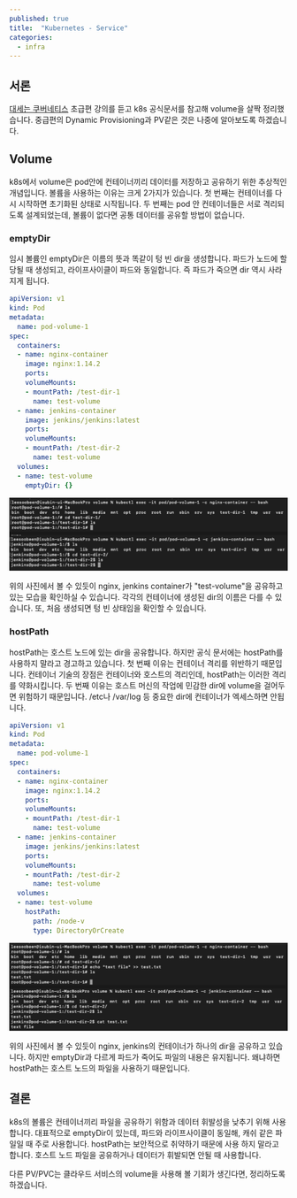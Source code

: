 ```yaml
---
published: true
title:  "Kubernetes - Service"
categories:
  - infra
---
```



## 서론

[대세는 쿠버네티스](https://www.inflearn.com/course/lecture?courseSlug=%EC%BF%A0%EB%B2%84%EB%84%A4%ED%8B%B0%EC%8A%A4-%EA%B8%B0%EC%B4%88&unitId=23462&tab=curriculum) 초급편 강의를 듣고 k8s 공식문서를 참고해 volume을 살짝 정리했습니다. 중급편의 Dynamic Provisioning과 PV같은 것은 나중에 알아보도록 하겠습니다.



## Volume

k8s에서 volume은 pod안에 컨테이너끼리 데이터를 저장하고 공유하기 위한 추상적인 개념입니다. 볼륨을 사용하는 이유는 크게 2가지가 있습니다. 첫 번째는 컨테이너를 다시 시작하면 초기화된 상태로 시작됩니다. 두 번째는 pod 안 컨테이너들은 서로 격리되도록 설계되었는데, 볼륨이 없다면 공통 데이터를 공유할 방법이 없습니다.

### emptyDir

임시 볼륨인 emptyDir은 이름의 뜻과 똑같이 텅 빈 dir을 생성합니다. 파드가 노드에 할당될 때 생성되고, 라이프사이클이 파드와 동일합니다. 즉 파드가 죽으면 dir 역시 사라지게 됩니다.

~~~yaml
apiVersion: v1
kind: Pod
metadata:
  name: pod-volume-1
spec:
  containers:
  - name: nginx-container
    image: nginx:1.14.2
    ports:
    volumeMounts:
    - mountPath: /test-dir-1
      name: test-volume
  - name: jenkins-container
    image: jenkins/jenkins:latest
    ports:
    volumeMounts:
    - mountPath: /test-dir-2
      name: test-volume
  volumes:
  - name: test-volume
    emptyDir: {}
~~~

![life](https://github.com/02ggang9/02ggang9.github.io/blob/master/_posts/images/infra/volume1/vol1.png?raw=true)

위의 사진에서 볼 수 있듯이 nginx, jenkins container가 "test-volume"을 공유하고 있는 모습을 확인하실 수 있습니다. 각각의 컨테이너에 생성된 dir의 이름은 다를 수 있습니다. 또, 처음 생성되면 텅 빈 상태임을 확인할 수 있습니다.

### hostPath

hostPath는 호스트 노드에 있는 dir을 공유합니다. 하지만 공식 문서에는 hostPath를 사용하지 말라고 경고하고 있습니다. 첫 번째 이유는 컨테이너 격리를 위반하기 때문입니다. 컨테이너 기술의 장점은 컨테이너와 호스트의 격리인데, hostPath는 이러한 격리를 약화시킵니다. 두 번째 이유는 호스트 머신의 작업에 민감한 dir에 volume을 걸어두면 위험하기 때문입니다. /etc나 /var/log 등 중요한 dir에 컨테이너가 엑세스하면 안됩니다.

~~~yaml
apiVersion: v1
kind: Pod
metadata:
  name: pod-volume-1
spec:
  containers:
  - name: nginx-container
    image: nginx:1.14.2
    ports:
    volumeMounts:
    - mountPath: /test-dir-1
      name: test-volume
  - name: jenkins-container
    image: jenkins/jenkins:latest
    ports:
    volumeMounts:
    - mountPath: /test-dir-2
      name: test-volume
  volumes:
  - name: test-volume
    hostPath:
      path: /node-v
      type: DirectoryOrCreate
~~~

![life](https://github.com/02ggang9/02ggang9.github.io/blob/master/_posts/images/infra/volume1/vol2.png?raw=true)

위의 사진에서 볼 수 있듯이 nginx, jenkins의 컨테이너가 하나의 dir을 공유하고 있습니다. 하지만 emptyDir과 다르게 파드가 죽어도 파일의 내용은 유지됩니다. 왜냐하면 hostPath는 호스트 노드의 파일을 사용하기 때문입니다. 

## 결론
k8s의 볼륨은 컨테이너끼리 파일을 공유하기 위함과 데이터 휘발성을 낮추기 위해 사용합니다. 대표적으로 emptyDir이 있는데, 파드와 라이프사이클이 동일해, 캐쉬 같은 파일일 때 주로 사용합니다. hostPath는 보안적으로 취약하기 때문에 사용 하지 말라고 합니다. 호스트 노드 파일을 공유하거나 데이터가 휘발되면 안될 때 사용합니다.

다른 PV/PVC는 클라우드 서비스의 volume을 사용해 볼 기회가 생긴다면, 정리하도록 하겠습니다.


